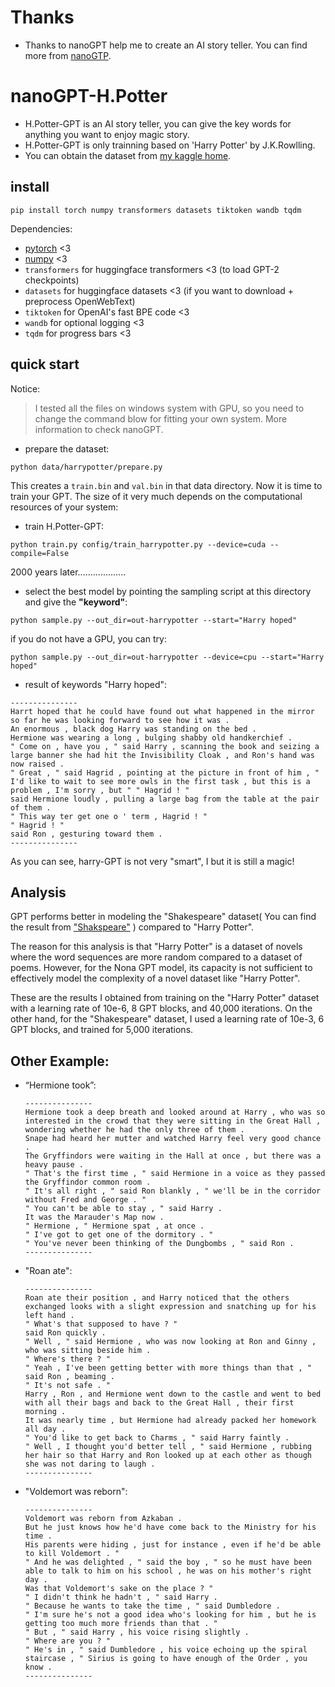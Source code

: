 # Thanks

* Thanks to nanoGPT help me to create an AI story teller. You can find more from [nanoGTP](https://github.com/karpathy/nanoGPT).

# nanoGPT-H.Potter

* H.Potter-GPT is an AI story teller, you can give the key words for anything you want to enjoy magic story.
* H.Potter-GPT is only trainning based on 'Harry Potter' by J.K.Rowlling.
* You can obtain the dataset from [my kaggle home](https://www.kaggle.com/datasets/jalenzhong/harry-potter-txt-file).

## install

```
pip install torch numpy transformers datasets tiktoken wandb tqdm
```

Dependencies:

- [pytorch](https://pytorch.org) <3
- [numpy](https://numpy.org/install/) <3
- `transformers` for huggingface transformers <3 (to load GPT-2 checkpoints)
- `datasets` for huggingface datasets <3 (if you want to download + preprocess OpenWebText)
- `tiktoken` for OpenAI's fast BPE code <3
- `wandb` for optional logging <3
- `tqdm` for progress bars <3

## quick start

Notice:

> I tested all the files on windows system with GPU, so you need to change the command blow for fitting your own system. More information to check nanoGPT.

* prepare the dataset:

```
python data/harrypotter/prepare.py
```

This creates a `train.bin` and `val.bin` in that data directory. Now it is time to train your GPT. The size of it very much depends on the computational resources of your system:

* train  H.Potter-GPT:

```
python train.py config/train_harrypotter.py --device=cuda --compile=False
```

2000 years later...................

* select the best model by pointing the sampling script at this directory and give the **"keyword"**:

```
python sample.py --out_dir=out-harrypotter --start="Harry hoped"
```

if you do not have a GPU, you can try:

```
python sample.py --out_dir=out-harrypotter --device=cpu --start="Harry hoped"
```

* result of keywords "Harry hoped":

```
---------------
Harrt hoped that he could have found out what happened in the mirror so far he was looking forward to see how it was .
An enormous , black dog Harry was standing on the bed .
Hermione was wearing a long , bulging shabby old handkerchief .
" Come on , have you , " said Harry , scanning the book and seizing a large banner she had hit the Invisibility Cloak , and Ron's hand was now raised .
" Great , " said Hagrid , pointing at the picture in front of him , " I'd like to wait to see more owls in the first task , but this is a problem , I'm sorry , but " " Hagrid ! "
said Hermione loudly , pulling a large bag from the table at the pair of them .
" This way ter get one o ' term , Hagrid ! "
" Hagrid ! "
said Ron , gesturing toward them .
---------------
```

As you can see, harry-GPT is not very "smart", I  but it is still a magic!

## Analysis

GPT performs better in modeling the "Shakespeare" dataset( You can find the result from [&#34;Shakspeare&#34;](https://github.com/karpathy/nanoGPT) ) compared to "Harry Potter".

The reason for this analysis is that "Harry Potter" is a dataset of novels where the word sequences are more random compared to a dataset of poems. However, for the Nona GPT model, its capacity is not sufficient to effectively model the complexity of a novel dataset like "Harry Potter".

These are the results I obtained from training on the "Harry Potter" dataset with a learning rate of 10e-6, 8 GPT blocks, and 40,000 iterations. On the other hand, for the "Shakespeare" dataset, I used a learning rate of 10e-3, 6 GPT blocks, and trained for 5,000 iterations.

## Other Example:

* “Hermione took”:

  ```
  ---------------
  Hermione took a deep breath and looked around at Harry , who was so interested in the crowd that they were sitting in the Great Hall , wondering whether he had the only three of them .
  Snape had heard her mutter and watched Harry feel very good chance .
  The Gryffindors were waiting in the Hall at once , but there was a heavy pause .
  " That's the first time , " said Hermione in a voice as they passed the Gryffindor common room .
  " It's all right , " said Ron blankly , " we'll be in the corridor without Fred and George . "
  " You can't be able to stay , " said Harry .
  It was the Marauder's Map now .
  " Hermione , " Hermione spat , at once .
  " I've got to get one of the dormitory . "
  " You've never been thinking of the Dungbombs , " said Ron .
  ---------------
  ```
* "Roan ate":

  ```
  ---------------
  Roan ate their position , and Harry noticed that the others exchanged looks with a slight expression and snatching up for his left hand .
  " What's that supposed to have ? "
  said Ron quickly .
  " Well , " said Hermione , who was now looking at Ron and Ginny , who was sitting beside him .
  " Where's there ? "
  " Yeah , I've been getting better with more things than that , " said Ron , beaming .
  " It's not safe . "
  Harry , Ron , and Hermione went down to the castle and went to bed with all their bags and back to the Great Hall , their first morning .
  It was nearly time , but Hermione had already packed her homework all day .
  " You'd like to get back to Charms , " said Harry faintly .
  " Well , I thought you'd better tell , " said Hermione , rubbing her hair so that Harry and Ron looked up at each other as though she was not daring to laugh .
  ---------------
  ```
* "Voldemort was reborn":

  ```
  ---------------
  Voldemort was reborn from Azkaban .
  But he just knows how he'd have come back to the Ministry for his time .
  His parents were hiding , just for instance , even if he'd be able to kill Voldemort . "
  " And he was delighted , " said the boy , " so he must have been able to talk to him on his school , he was on his mother's right day .
  Was that Voldemort's sake on the place ? "
  " I didn't think he hadn't , " said Harry .
  " Because he wants to take the time , " said Dumbledore .
  " I'm sure he's not a good idea who's looking for him , but he is getting too much more friends than that . "
  " But , " said Harry , his voice rising slightly .
  " Where are you ? "
  " He's in , " said Dumbledore , his voice echoing up the spiral staircase , " Sirius is going to have enough of the Order , you know .
  ---------------
  ```
